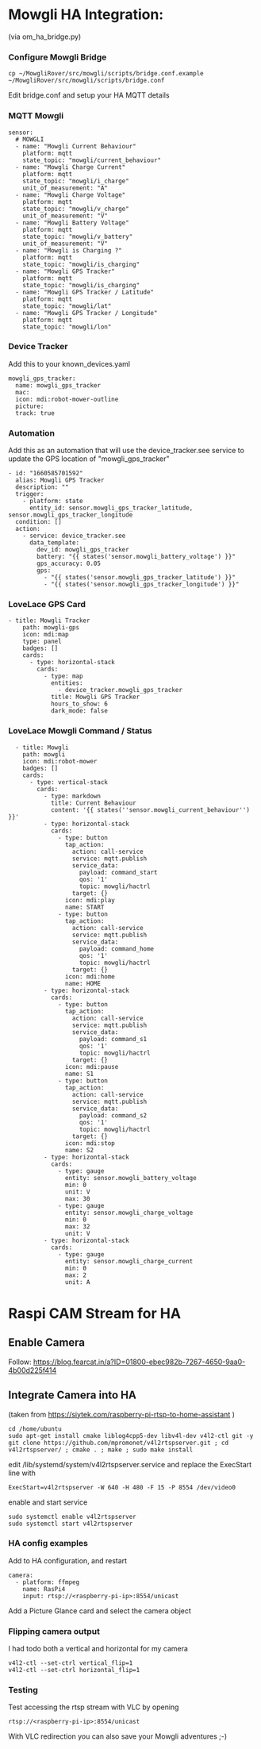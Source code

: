 # Mowgli HA Integration: #

(via om_ha_bridge.py)
### Configure Mowgli Bridge

```
cp ~/MowgliRover/src/mowgli/scripts/bridge.conf.example ~/MowgliRover/src/mowgli/scripts/bridge.conf
```

Edit bridge.conf and setup your HA MQTT details

### MQTT Mowgli ###
```
sensor:
  # MOWGLI
  - name: "Mowgli Current Behaviour"
    platform: mqtt
    state_topic: "mowgli/current_behaviour"
  - name: "Mowgli Charge Current"
    platform: mqtt
    state_topic: "mowgli/i_charge"
    unit_of_measurement: "A"
  - name: "Mowgli Charge Voltage"
    platform: mqtt
    state_topic: "mowgli/v_charge"
    unit_of_measurement: "V"
  - name: "Mowgli Battery Voltage"
    platform: mqtt
    state_topic: "mowgli/v_battery"
    unit_of_measurement: "V"
  - name: "Mowgli is Charging ?"
    platform: mqtt
    state_topic: "mowgli/is_charging"
  - name: "Mowgli GPS Tracker"
    platform: mqtt
    state_topic: "mowgli/is_charging"
  - name: "Mowgli GPS Tracker / Latitude"
    platform: mqtt
    state_topic: "mowgli/lat"
  - name: "Mowgli GPS Tracker / Longitude"
    platform: mqtt
    state_topic: "mowgli/lon"
```

### Device Tracker ###

Add this to your known_devices.yaml

```
mowgli_gps_tracker:
  name: mowgli_gps_tracker
  mac:
  icon: mdi:robot-mower-outline
  picture:
  track: true
```

### Automation ###

Add this as an automation that will use the device_tracker.see service to update
the GPS location of "mowgli_gps_tracker"

```
- id: "1660585701592"
  alias: Mowgli GPS Tracker
  description: ""
  trigger:
    - platform: state
      entity_id: sensor.mowgli_gps_tracker_latitude, sensor.mowgli_gps_tracker_longitude
  condition: []
  action:
    - service: device_tracker.see
      data_template:
        dev_id: mowgli_gps_tracker
        battery: "{{ states('sensor.mowgli_battery_voltage') }}"
        gps_accuracy: 0.05
        gps:
          - "{{ states('sensor.mowgli_gps_tracker_latitude') }}"
          - "{{ states('sensor.mowgli_gps_tracker_longitude') }}"
```

### LoveLace GPS Card ###

```
- title: Mowgli Tracker
    path: mowgli-gps
    icon: mdi:map
    type: panel
    badges: []
    cards:
      - type: horizontal-stack
        cards:
          - type: map
            entities:
              - device_tracker.mowgli_gps_tracker
            title: Mowgli GPS Tracker
            hours_to_show: 6
            dark_mode: false
```

### LoveLace Mowgli Command / Status ###

```
  - title: Mowgli
    path: mowgli
    icon: mdi:robot-mower
    badges: []
    cards:
      - type: vertical-stack
        cards:
          - type: markdown
            title: Current Behaviour
            content: '{{ states(''sensor.mowgli_current_behaviour'') }}'
          - type: horizontal-stack
            cards:
              - type: button
                tap_action:
                  action: call-service
                  service: mqtt.publish
                  service_data:
                    payload: command_start
                    qos: '1'
                    topic: mowgli/hactrl
                  target: {}
                icon: mdi:play
                name: START
              - type: button
                tap_action:
                  action: call-service
                  service: mqtt.publish
                  service_data:
                    payload: command_home
                    qos: '1'
                    topic: mowgli/hactrl
                  target: {}
                icon: mdi:home
                name: HOME
          - type: horizontal-stack
            cards:
              - type: button
                tap_action:
                  action: call-service
                  service: mqtt.publish
                  service_data:
                    payload: command_s1
                    qos: '1'
                    topic: mowgli/hactrl
                  target: {}
                icon: mdi:pause
                name: S1
              - type: button
                tap_action:
                  action: call-service
                  service: mqtt.publish
                  service_data:
                    payload: command_s2
                    qos: '1'
                    topic: mowgli/hactrl
                  target: {}
                icon: mdi:stop
                name: S2
          - type: horizontal-stack
            cards:
              - type: gauge
                entity: sensor.mowgli_battery_voltage
                min: 0
                unit: V
                max: 30
              - type: gauge
                entity: sensor.mowgli_charge_voltage
                min: 0
                max: 32
                unit: V
          - type: horizontal-stack
            cards:
              - type: gauge
                entity: sensor.mowgli_charge_current
                min: 0
                max: 2
                unit: A
```


# Raspi CAM Stream for HA

## Enable Camera

Follow: https://blog.fearcat.in/a?ID=01800-ebec982b-7267-4650-9aa0-4b00d225f414

## Integrate Camera into HA
(taken from https://siytek.com/raspberry-pi-rtsp-to-home-assistant )

```
cd /home/ubuntu
sudo apt-get install cmake liblog4cpp5-dev libv4l-dev v4l2-ctl git -y
git clone https://github.com/mpromonet/v4l2rtspserver.git ; cd v4l2rtspserver/ ; cmake . ; make ; sudo make install
```

edit /lib/systemd/system/v4l2rtspserver.service
and replace the ExecStart line with

```
ExecStart=v4l2rtspserver -W 640 -H 480 -F 15 -P 8554 /dev/video0
```

enable and start service

```
sudo systemctl enable v4l2rtspserver
sudo systemctl start v4l2rtspserver
```

### HA config examples

Add to HA configuration, and restart

```
camera:
  - platform: ffmpeg
    name: RasPi4
    input: rtsp://<raspberry-pi-ip>:8554/unicast
```

Add a Picture Glance card and select the camera object

### Flipping camera output

I had todo both a vertical and horizontal for my camera

```
v4l2-ctl --set-ctrl vertical_flip=1
v4l2-ctl --set-ctrl horizontal_flip=1
```

### Testing

Test accessing the rtsp stream with VLC by opening 

```
rtsp://<raspberry-pi-ip>:8554/unicast
```

With VLC redirection you can also save your Mowgli adventures ;-)

